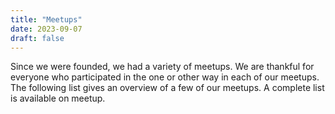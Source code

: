 ```yaml
---
title: "Meetups"
date: 2023-09-07
draft: false
---
```


Since we were founded, we had a variety of meetups. 
We are thankful for everyone who participated in the one or other way in each of our meetups. 
The following list gives an overview of a few of our meetups. 
A complete list is available on meetup. 
